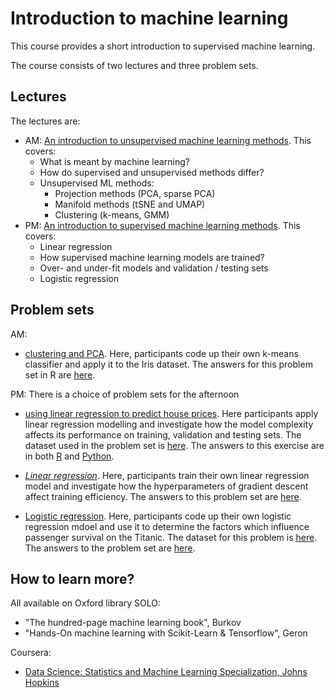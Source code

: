 # Introduction to machine learning
This course provides a short introduction to supervised machine learning.

The course consists of two lectures and three problem sets.



## Lectures

The lectures are:

* AM: [An introduction to unsupervised machine learning methods](https://htmlpreview.github.io/?https://github.com/ben18785/introduction_to_supervised_and_unsupervised_ml/blob/main/presentations/intro_to_ml_unsupervised.html). This covers:
  * What is meant by machine learning?
  * How do supervised and unsupervised methods differ?
  * Unsupervised ML methods:
    * Projection methods (PCA, sparse PCA)
    * Manifold methods (tSNE and UMAP)
    * Clustering (k-means, GMM)
* PM: [An introduction to supervised machine learning methods](https://htmlpreview.github.io/?https://github.com/ben18785/introduction_to_supervised_and_unsupervised_ml/blob/main/presentations/intro_to_supervised_ml.html). This covers:
  * Linear regression
  * How supervised machine learning models are trained?
  * Over- and under-fit models and validation / testing sets
  * Logistic regression



## Problem sets

AM:

* [clustering and PCA](https://htmlpreview.github.io/?https://github.com/ben18785/introduction_to_supervised_and_unsupervised_ml/blob/main/problem_sets/s_unsupervised_problems.nb.html). Here, participants code up their own k-means classifier and apply it to the Iris dataset. The answers for this problem set in R are [here](https://htmlpreview.github.io/?https://github.com/ben18785/introduction_to_supervised_and_unsupervised_ml/blob/main/problem_sets/answers/s_unsupervised_problems_answers.nb.html).

PM: There is a choice of problem sets for the afternoon

- [using linear regression to predict house prices](https://htmlpreview.github.io/?https://github.com/ben18785/introduction_to_supervised_and_unsupervised_ml/blob/main/problem_sets/s_linear_regression_problems.html). Here participants apply linear regression modelling and investigate how the model complexity affects its performance on training, validation and testing sets. The dataset used in the problem set is [here](./problem_sets/data/housing_short.csv). The answers to this exercise are in both [R](https://htmlpreview.github.io/?https://github.com/ben18785/introduction_to_supervised_and_unsupervised_ml/blob/main/problem_sets/answers/s_applied_regression_answers.nb.html) and [Python](https://github.com/ben18785/introduction_to_supervised_and_unsupervised_ml/blob/main/problem_sets/answers/s_applied_regression.ipynb).

- [*Linear regression*](https://htmlpreview.github.io/?https://github.com/ben18785/introduction_to_supervised_and_unsupervised_ml/blob/main/problem_sets/s_linear_regression_problems.html). Here, participants train their own linear regression model and investigate how the hyperparameters of gradient descent affect training efficiency. The answers to this problem set are [here](https://htmlpreview.github.io/?https://github.com/ben18785/introduction_to_supervised_and_unsupervised_ml/blob/main/problem_sets/answers/s_linear_regression_problems_answers.nb.html).
- [Logistic regression](https://htmlpreview.github.io/?https://github.com/ben18785/introduction_to_supervised_and_unsupervised_ml/blob/main/problem_sets/s_creating_logistic_regression.nb.html). Here, participants code up their own logistic regression mdoel and use it to determine the factors which influence passenger survival on the Titanic. The dataset for this problem is [here](./problem_sets/data/titanic.csv). The answers to the problem set are [here](https://htmlpreview.github.io/?https://github.com/ben18785/introduction_to_supervised_ml/blob/main/problem_sets/answers/s_creating_logistic_regression_answers.nb.html).




## How to learn more?

All available on Oxford library SOLO:

- "The hundred-page machine learning book", Burkov
- "Hands-On machine learning with Scikit-Learn & Tensorflow", Geron

Coursera:

- [Data Science: Statistics and Machine Learning Specialization, Johns Hopkins](https://www.coursera.org/specializations/data-science-statistics-machine-learning)
